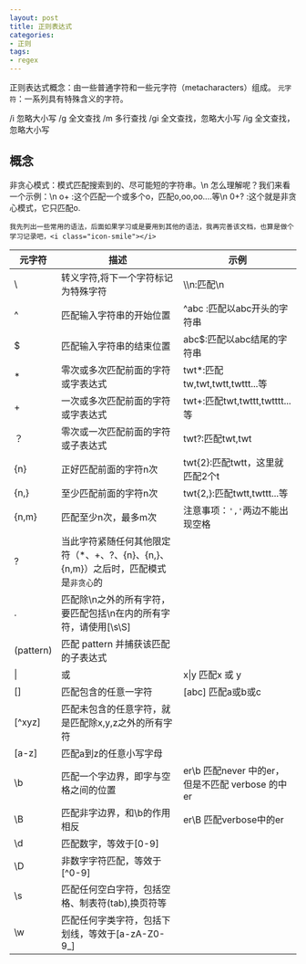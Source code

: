 ```yaml
---
layout: post
title: 正则表达式
categories:
- 正则
tags:
- regex
---
```


正则表达式概念：由一些普通字符和一些元字符（metacharacters）组成。
`元字符`：一系列具有特殊含义的字符。

/i 忽略大小写
/g 全文查找
/m 多行查找
/gi 全文查找，忽略大小写
/ig 全文查找，忽略大小写

## 概念
非贪心模式：模式匹配搜索到的、尽可能短的字符串。\n
            怎么理解呢？我们来看一个示例：\n
            o+ :这个匹配一个或多个o，匹配o,oo,oo....等\n
            0+? :这个就是非贪心模式，它只匹配o.
            
`我先列出一些常用的语法，后面如果学习或是要用到其他的语法，我再完善该文档，也算是做个学习记录吧，<i class="icon-smile"></i>`

|元字符 |描述          |示例                     |
|-------|--------------|-------------------------|
|\      |转义字符,将下一个字符标记为特殊字符      |\\\\n:匹配\\n|
|^      |匹配输入字符串的开始位置|^abc :匹配以abc开头的字符串|
|$|匹配输入字符串的结束位置|abc$:匹配以abc结尾的字符串|
|*|零次或多次匹配前面的字符或字表达式|twt*:匹配tw,twt,twtt,twttt...等|
|+|一次或多次匹配前面的字符或字表达式|twt+:匹配twt,twttt,twtttt...等|
|？|零次或一次匹配前面的字符或子表达式|twt?:匹配twt,twt|
|{n}|正好匹配前面的字符n次|twt{2}:匹配twtt，这里就匹配2个t|
|{n,}|至少匹配前面的字符n次|twt{2,}:匹配twtt,twttt...等|
|{n,m}|匹配至少n次，最多m次|注意事项：`','`两边不能出现空格|
|?|当此字符紧随任何其他限定符（*、+、?、{n}、{n,}、{n,m}）之后时，匹配模式是`非贪心`的||
|.|匹配除\n之外的所有字符，要匹配包括\n在内的所有字符，请使用[\s\S]| |
|(pattern)|匹配 pattern 并捕获该匹配的子表达式| |
|\|| 或| x\|y 匹配x 或 y|
|[]|匹配包含的任意一字符|[abc] 匹配a或b或c|
|[^xyz]|匹配未包含的任意字符，就是匹配除x,y,z之外的所有字符||
|[a-z]|匹配a到z的任意小写字母| |
|\b|匹配一个字边界，即字与空格之间的位置|er\b 匹配never 中的er，但是不匹配 verbose 的中er |
|\B|匹配非字边界，和\b的作用相反|er\B 匹配verbose中的er|
|\d| 匹配数字，等效于[0-9]||
|\D| 非数字字符匹配，等效于[^0-9]||
|\s| 匹配任何空白字符，包括空格、制表符(tab),换页符等||
|\w|匹配任何字类字符，包括下划线，等效于[a-zA-Z0-9_]||
